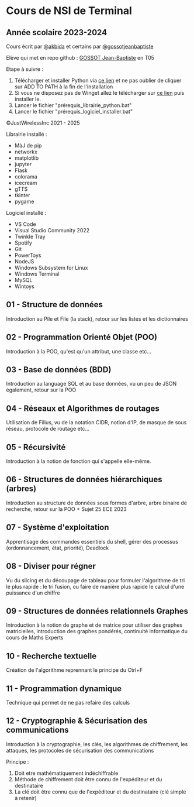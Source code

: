 # Cours de NSI de Terminal

## Année scolaire 2023-2024

Cours écrit par [@akbida](https://github.com/akbida) et certains par [@gossotjeanbaptiste](https://github.com/gossotjeanbaptiste)

Elève qui met en repo github : [GOSSOT Jean-Baptiste](https://github.com/gossotjeanbaptiste) en T05

Etape à suivre :

1) Télécharger et installer Python via [ce lien](https://www.python.org/downloads/) et ne pas oublier de cliquer sur ADD TO PATH à la fin de l'installation
2) Si vous ne disposez pas de Winget allez le télécharger sur [ce lien](https://aka.ms/getwinget) puis installer le.
3) Lancer le fichier "prérequis_librairie_python.bat"
4) Lancer le fichier "prérequis_logiciel_installer.bat"

©JustWirelessInc 2021 - 2025

Librairie installé :

* MàJ de pip
* networkx
* matplotlib
* jupyter
* Flask
* colorama
* icecream
* gTTS
* tkinter
* pygame

Logiciel installé :

* VS Code
* Visual Studio Community 2022
* Twinkle Tray
* Spotify
* Git
* PowerToys
* NodeJS
* Windows Subsystem for Linux
* Windows Terminal
* MySQL
* Wintoys

## 01 - Structure de données

Introduction au Pile et File (la stack), retour sur les listes et les dictionnaires

## 02 - Programmation Orienté Objet (POO)

Introduction à la POO, qu'est qu'un attribut, une classe etc...

## 03 - Base de données (BDD)

Introduction au language SQL et au base données, vu un peu de JSON également, retour sur la POO

## 04 - Réseaux et Algorithmes de routages

Utilisation de Filius, vu de la notation CIDR, notion d'IP, de masque de sous réseau, protocole de routage etc...

## 05 - Récursivité

Introduction à la notion de fonction qui s'appelle elle-même.

## 06 - Structures de données hiérarchiques (arbres)

Introduction au structure de données sous formes d'arbre, arbre binaire de recherche, retour sur la POO + Sujet 25 ECE 2023

## 07 - Système d'exploitation

Apprentisage des commandes essentiels du shell, gérer des processus (ordonnancement, état, priorité), Deadlock

## 08 - Diviser pour régner

Vu du slicing et du découpage de tableau pour formuler l'algorithme de tri le plus rapide : le tri fusion, ou faire de manière plus rapide le calcul d'une puissance d'un chiffre

## 09 - Structures de données relationnels Graphes

Introduction à la notion de graphe et de matrice pour utiliser des graphes matricielles, introduction des graphes pondérés, continuité informatique du cours de Maths Experts

## 10 - Recherche textuelle

Création de l'algorithme reprennant le principe du Ctrl+F

## 11 - Programmation dynamique

Technique qui permet de ne pas refaire des calculs

## 12 - Cryptographie & Sécurisation des communications

Introduction à la cryptographie, les clés, les algorithmes de chiffrement, les attaques, les protocoles de sécurisation des communications

Principe :

1) Doit etre mathématiquement indéchiffrable
2) Méthode de chiffrement doit être connu de l'expéditeur et du destinataire
3) La clé doit être connu que de l'expéditeur et du destinataire (clé simple à retenir)
